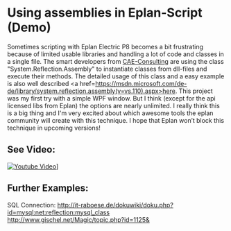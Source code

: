 ﻿Using assemblies in Eplan-Script (Demo)
=======================================
Sometimes scripting with Eplan Electric P8 becomes a bit frustrating because of limited usable libraries and handling a lot of code and classes in a single file. The smart developers from <a href= http://ww3.cad.de/foren/ubb/Forum467/HTML/008680.shtml >CAE-Consulting</a>  are using the class "System.Reflection.Assembly" to instantiate classes from dll-files and execute their methods. 
The detailed usage of this class and a easy example is also well described <a href=https://msdn.microsoft.com/de-de/library/system.reflection.assembly(v=vs.110).aspx>here</a>. 
This project was my first try with a simple WPF window. But I think (except for the api licensed libs from Eplan) the options are nearly unlimited. I really think this is a big thing and I'm very excited about which awesome tools the eplan community will create with this technique. I hope that Eplan won’t block this technique in upcoming versions!


See Video:
----------
[![Youtube Video](http://img.youtube.com/vi/Z0kPtsYGSz8/0.jpg)](http://www.youtube.com/watch?v=Z0kPtsYGSz8)]

Further Examples:
-----------------
SQL Connection:
http://it-raboese.de/dokuwiki/doku.php?id=mysql:net:reflection:mysql_class
http://www.gischel.net/Magic/topic.php?id=1125&
